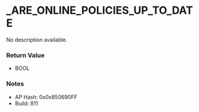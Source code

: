 # _ARE_ONLINE_POLICIES_UP_TO_DATE

No description available.

### Return Value
* BOOL

### Notes
* AP Hash: 0x0x850690FF
* Build: 811

